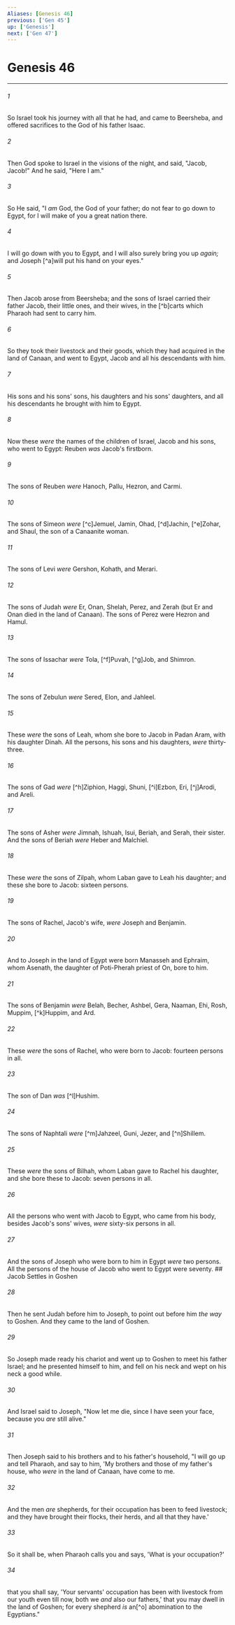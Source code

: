 ```yaml
---
Aliases: [Genesis 46]
previous: ['Gen 45']
up: ['Genesis']
next: ['Gen 47']
---
```

# Genesis 46

***


###### 1 
So Israel took his journey with all that he had, and came to Beersheba, and offered sacrifices to the God of his father Isaac. 

###### 2 
Then God spoke to Israel in the visions of the night, and said, "Jacob, Jacob!" And he said, "Here I am." 

###### 3 
So He said, "I _am_ God, the God of your father; do not fear to go down to Egypt, for I will make of you a great nation there. 

###### 4 
I will go down with you to Egypt, and I will also surely bring you up _again;_ and Joseph [^a]will put his hand on your eyes." 

###### 5 
Then Jacob arose from Beersheba; and the sons of Israel carried their father Jacob, their little ones, and their wives, in the [^b]carts which Pharaoh had sent to carry him. 

###### 6 
So they took their livestock and their goods, which they had acquired in the land of Canaan, and went to Egypt, Jacob and all his descendants with him. 

###### 7 
His sons and his sons' sons, his daughters and his sons' daughters, and all his descendants he brought with him to Egypt. 

###### 8 
Now these _were_ the names of the children of Israel, Jacob and his sons, who went to Egypt: Reuben _was_ Jacob's firstborn. 

###### 9 
The sons of Reuben _were_ Hanoch, Pallu, Hezron, and Carmi. 

###### 10 
The sons of Simeon _were_ [^c]Jemuel, Jamin, Ohad, [^d]Jachin, [^e]Zohar, and Shaul, the son of a Canaanite woman. 

###### 11 
The sons of Levi _were_ Gershon, Kohath, and Merari. 

###### 12 
The sons of Judah _were_ Er, Onan, Shelah, Perez, and Zerah (but Er and Onan died in the land of Canaan). The sons of Perez were Hezron and Hamul. 

###### 13 
The sons of Issachar _were_ Tola, [^f]Puvah, [^g]Job, and Shimron. 

###### 14 
The sons of Zebulun _were_ Sered, Elon, and Jahleel. 

###### 15 
These _were_ the sons of Leah, whom she bore to Jacob in Padan Aram, with his daughter Dinah. All the persons, his sons and his daughters, _were_ thirty-three. 

###### 16 
The sons of Gad _were_ [^h]Ziphion, Haggi, Shuni, [^i]Ezbon, Eri, [^j]Arodi, and Areli. 

###### 17 
The sons of Asher _were_ Jimnah, Ishuah, Isui, Beriah, and Serah, their sister. And the sons of Beriah _were_ Heber and Malchiel. 

###### 18 
These _were_ the sons of Zilpah, whom Laban gave to Leah his daughter; and these she bore to Jacob: sixteen persons. 

###### 19 
The sons of Rachel, Jacob's wife, _were_ Joseph and Benjamin. 

###### 20 
And to Joseph in the land of Egypt were born Manasseh and Ephraim, whom Asenath, the daughter of Poti-Pherah priest of On, bore to him. 

###### 21 
The sons of Benjamin _were_ Belah, Becher, Ashbel, Gera, Naaman, Ehi, Rosh, Muppim, [^k]Huppim, and Ard. 

###### 22 
These _were_ the sons of Rachel, who were born to Jacob: fourteen persons in all. 

###### 23 
The son of Dan _was_ [^l]Hushim. 

###### 24 
The sons of Naphtali _were_ [^m]Jahzeel, Guni, Jezer, and [^n]Shillem. 

###### 25 
These _were_ the sons of Bilhah, whom Laban gave to Rachel his daughter, and she bore these to Jacob: seven persons in all. 

###### 26 
All the persons who went with Jacob to Egypt, who came from his body, besides Jacob's sons' wives, _were_ sixty-six persons in all. 

###### 27 
And the sons of Joseph who were born to him in Egypt _were_ two persons. All the persons of the house of Jacob who went to Egypt were seventy. ## Jacob Settles in Goshen 

###### 28 
Then he sent Judah before him to Joseph, to point out before him _the way_ to Goshen. And they came to the land of Goshen. 

###### 29 
So Joseph made ready his chariot and went up to Goshen to meet his father Israel; and he presented himself to him, and fell on his neck and wept on his neck a good while. 

###### 30 
And Israel said to Joseph, "Now let me die, since I have seen your face, because you _are_ still alive." 

###### 31 
Then Joseph said to his brothers and to his father's household, "I will go up and tell Pharaoh, and say to him, 'My brothers and those of my father's house, who _were_ in the land of Canaan, have come to me. 

###### 32 
And the men _are_ shepherds, for their occupation has been to feed livestock; and they have brought their flocks, their herds, and all that they have.' 

###### 33 
So it shall be, when Pharaoh calls you and says, 'What is your occupation?' 

###### 34 
that you shall say, 'Your servants' occupation has been with livestock from our youth even till now, both we _and_ also our fathers,' that you may dwell in the land of Goshen; for every shepherd _is_ an[^o] abomination to the Egyptians."
